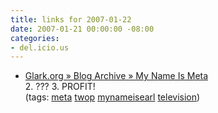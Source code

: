```yaml
---
title: links for 2007-01-22
date: 2007-01-21 00:00:00 -08:00
categories:
- del.icio.us
---
```


<ul class="delicious">
	<li>
		<div class="delicious-link"><a href="http://glark.org/?p=187">Glark.org » Blog Archive » My Name Is Meta</a></div>
		<div class="delicious-extended">2. ??? 3. PROFIT!</div>
		<div class="delicious-tags">(tags: <a href="http://del.icio.us/torrez/meta">meta</a> <a href="http://del.icio.us/torrez/twop">twop</a> <a href="http://del.icio.us/torrez/mynameisearl">mynameisearl</a> <a href="http://del.icio.us/torrez/television">television</a>)</div>
	</li>
</ul>
